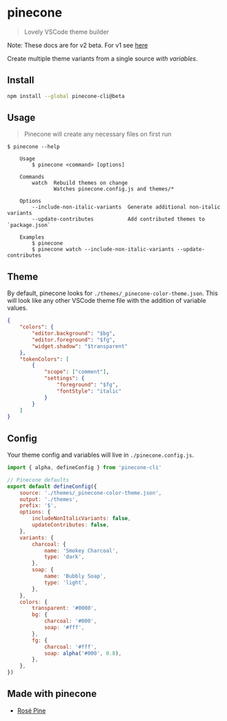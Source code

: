 # pinecone

> Lovely VSCode theme builder

Note: These docs are for v2 beta. For v1 see [here](https://github.com/mvllow/pinecone/blob/486f85e17455d8bc0684994f4bbe90253c18f87d/readme.md)

Create multiple theme variants from a single source _with variables_.

## Install

```sh
npm install --global pinecone-cli@beta
```

## Usage

> Pinecone will create any necessary files on first run

```
$ pinecone --help

	Usage
		$ pinecone <command> [options]

	Commands
		watch  Rebuild themes on change
			   Watches pinecone.config.js and themes/*

	Options
		--include-non-italic-variants  Generate additional non-italic variants
		--update-contributes           Add contributed themes to `package.json`

	Examples
		$ pinecone
		$ pinecone watch --include-non-italic-variants --update-contributes
```

## Theme

By default, pinecone looks for `./themes/_pinecone-color-theme.json`. This will look like any other VSCode theme file with the addition of variable values.

```json
{
	"colors": {
		"editor.background": "$bg",
		"editor.foreground": "$fg",
		"widget.shadow": "$transparent"
	},
	"tokenColors": [
		{
			"scope": ["comment"],
			"settings": {
				"foreground": "$fg",
				"fontStyle": "italic"
			}
		}
	]
}
```

## Config

Your theme config and variables will live in `./pinecone.config.js`.

```js
import { alpha, defineConfig } from 'pinecone-cli'

// Pinecone defaults
export default defineConfig({
	source: './themes/_pinecone-color-theme.json',
	output: './themes',
	prefix: '$',
	options: {
		includeNonItalicVariants: false,
		updateContributes: false,
	},
	variants: {
		charcoal: {
			name: 'Smokey Charcoal',
			type: 'dark',
		},
		soap: {
			name: 'Bubbly Soap',
			type: 'light',
		},
	},
	colors: {
		transparent: '#0000',
		bg: {
			charcoal: '#000',
			soap: '#fff',
		},
		fg: {
			charcoal: '#fff',
			soap: alpha('#000', 0.8),
		},
	},
})
```

## Made with pinecone

- [Rosé Pine](https://github.com/rose-pine/vscode)
